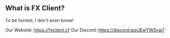 ## What is FX Client?
To be honest, I don't even know!

Our Website: https://fxclient.cf
Our Discord: https://discord.gg/JEwYWGraj7
